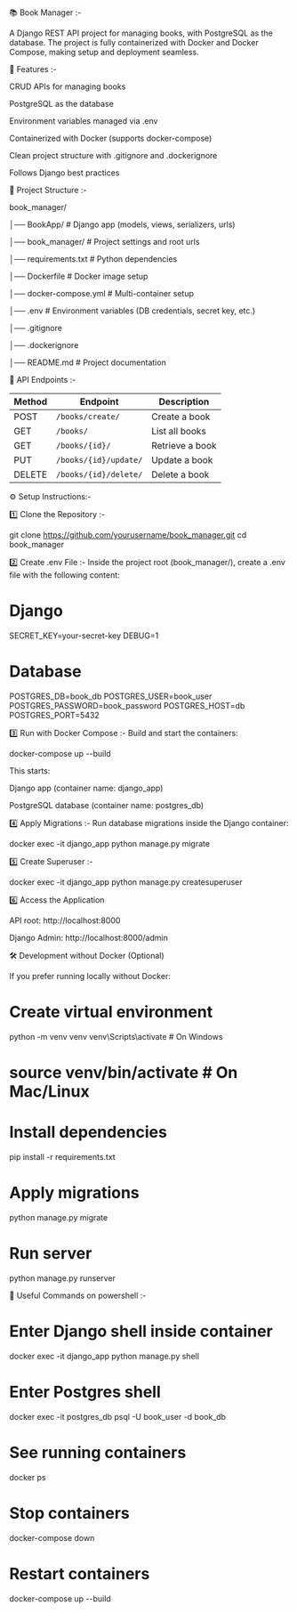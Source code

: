 📚 Book Manager :-

A Django REST API project for managing books, with PostgreSQL as the database.
The project is fully containerized with Docker and Docker Compose, making setup and deployment seamless.

🚀 Features :-

CRUD APIs for managing books

PostgreSQL as the database

Environment variables managed via .env

Containerized with Docker (supports docker-compose)

Clean project structure with .gitignore and .dockerignore

Follows Django best practices

📂 Project Structure :-

book_manager/

│── BookApp/              # Django app (models, views, serializers, urls)

│── book_manager/         # Project settings and root urls

│── requirements.txt      # Python dependencies

│── Dockerfile            # Docker image setup

│── docker-compose.yml    # Multi-container setup

│── .env                  # Environment variables (DB credentials, secret key, etc.)

│── .gitignore

│── .dockerignore

│── README.md             # Project documentation


🔗 API Endpoints :- 

| Method | Endpoint              | Description     |
| ------ | --------------------- | --------------- |
| POST   | `/books/create/`      | Create a book   |
| GET    | `/books/`             | List all books  |
| GET    | `/books/{id}/`        | Retrieve a book |
| PUT    | `/books/{id}/update/` | Update a book   |
| DELETE | `/books/{id}/delete/` | Delete a book   |


⚙️ Setup Instructions:-

1️⃣ Clone the Repository :- 

git clone https://github.com/yourusername/book_manager.git
cd book_manager

2️⃣ Create .env File :-  Inside the project root (book_manager/), create a .env file with the following content:

# Django
SECRET_KEY=your-secret-key
DEBUG=1

# Database
POSTGRES_DB=book_db
POSTGRES_USER=book_user
POSTGRES_PASSWORD=book_password
POSTGRES_HOST=db
POSTGRES_PORT=5432


3️⃣ Run with Docker Compose :- Build and start the containers:

docker-compose up --build

This starts:

Django app (container name: django_app)

PostgreSQL database (container name: postgres_db)

4️⃣ Apply Migrations :- Run database migrations inside the Django container:

docker exec -it django_app python manage.py migrate


5️⃣ Create Superuser :- 

docker exec -it django_app python manage.py createsuperuser


6️⃣ Access the Application

API root: http://localhost:8000

Django Admin: http://localhost:8000/admin

🛠 Development without Docker (Optional) 

If you prefer running locally without Docker:

# Create virtual environment
python -m venv venv
venv\Scripts\activate  # On Windows
# source venv/bin/activate  # On Mac/Linux

# Install dependencies
pip install -r requirements.txt

# Apply migrations
python manage.py migrate

# Run server
python manage.py runserver


🐚 Useful Commands on powershell :- 

# Enter Django shell inside container
docker exec -it django_app python manage.py shell

# Enter Postgres shell
docker exec -it postgres_db psql -U book_user -d book_db

# See running containers
docker ps

# Stop containers
docker-compose down

# Restart containers
docker-compose up --build



